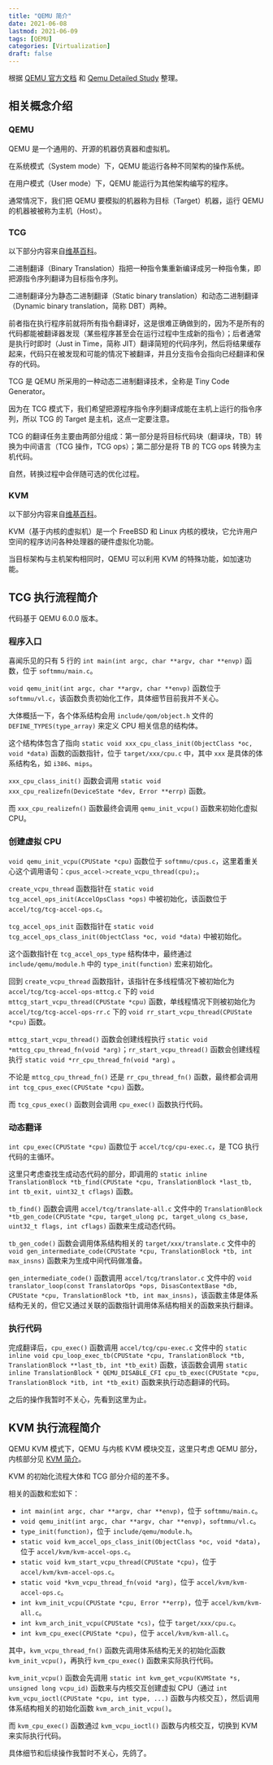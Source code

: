 ```yaml
---
title: "QEMU 简介"
date: 2021-06-08
lastmod: 2021-06-09
tags: [QEMU]
categories: [Virtualization]
draft: false
---
```


根据 [QEMU 官方文档](https://qemu-project.gitlab.io/qemu/index.html) 和 [Qemu Detailed Study](https://lists.gnu.org/archive/html/qemu-devel/2011-04/pdfhC5rVdz7U8.pdf) 整理。

<!--more-->

## 相关概念介绍

### QEMU

QEMU 是一个通用的、开源的机器仿真器和虚拟机。

在系统模式（System mode）下，QEMU 能运行各种不同架构的操作系统。

在用户模式（User mode）下，QEMU 能运行为其他架构编写的程序。

通常情况下，我们把 QEMU 要模拟的机器称为目标（Target）机器，运行 QEMU 的机器被被称为主机（Host）。

### TCG

以下部分内容来自[维基百科](https://en.wikipedia.org/wiki/Binary_translation)。

二进制翻译（Binary Translation）指把一种指令集重新编译成另一种指令集，即把源指令序列翻译为目标指令序列。

二进制翻译分为静态二进制翻译（Static binary translation）和动态二进制翻译（Dynamic binary translation，简称 DBT）两种。

前者指在执行程序前就将所有指令翻译好，这是很难正确做到的，因为不是所有的代码都能被翻译器发现（某些程序甚至会在运行过程中生成新的指令）；后者通常是执行时即时（Just in Time，简称 JIT）翻译简短的代码序列，然后将结果缓存起来，代码只在被发现和可能的情况下被翻译，并且分支指令会指向已经翻译和保存的代码。

TCG 是 QEMU 所采用的一种动态二进制翻译技术，全称是 Tiny Code Generator。

因为在 TCG 模式下，我们希望把源程序指令序列翻译成能在主机上运行的指令序列，所以 TCG 的 Target 是主机，这点一定要注意。

TCG 的翻译任务主要由两部分组成：第一部分是将目标代码块（翻译块，TB）转换为中间语言（TCG 操作，TCG ops）；第二部分是将 TB 的 TCG ops 转换为主机代码。

自然，转换过程中会伴随可选的优化过程。

### KVM

以下部分内容来自[维基百科](https://en.wikipedia.org/wiki/QEMU)。

KVM（基于内核的虚拟机）是一个 FreeBSD 和 Linux 内核的模块，它允许用户空间的程序访问各种处理器的硬件虚拟化功能。

当目标架构与主机架构相同时，QEMU 可以利用 KVM 的特殊功能，如加速功能。

## TCG 执行流程简介

代码基于 QEMU 6.0.0 版本。

### 程序入口

喜闻乐见的只有 5 行的 `int main(int argc, char **argv, char **envp)` 函数，位于 `softmmu/main.c`。

`void qemu_init(int argc, char **argv, char **envp)` 函数位于 `softmmu/vl.c`，该函数负责初始化工作，具体细节目前我并不关心。

大体概括一下，各个体系结构会用 `include/qom/object.h` 文件的 `DEFINE_TYPES(type_array)` 来定义 CPU 相关信息的结构体。

这个结构体包含了指向 `static void xxx_cpu_class_init(ObjectClass *oc, void *data)` 函数的函数指针，位于 `target/xxx/cpu.c` 中，其中 `xxx` 是具体的体系结构名，如 `i386`、`mips`。

`xxx_cpu_class_init()` 函数会调用 `static void xxx_cpu_realizefn(DeviceState *dev, Error **errp)` 函数。

而 `xxx_cpu_realizefn()` 函数最终会调用 `qemu_init_vcpu()` 函数来初始化虚拟 CPU。

### 创建虚拟 CPU

`void qemu_init_vcpu(CPUState *cpu)` 函数位于 `softmmu/cpus.c`，这里着重关心这个调用语句：`cpus_accel->create_vcpu_thread(cpu);`。

`create_vcpu_thread` 函数指针在 `static void tcg_accel_ops_init(AccelOpsClass *ops)` 中被初始化，该函数位于 `accel/tcg/tcg-accel-ops.c`。

`tcg_accel_ops_init` 函数指针在 `static void tcg_accel_ops_class_init(ObjectClass *oc, void *data)` 中被初始化。

这个函数指针在 `tcg_accel_ops_type` 结构体中，最终通过 `include/qemu/module.h` 中的 `type_init(function)` 宏来初始化。

回到 `create_vcpu_thread` 函数指针，该指针在多线程情况下被初始化为 `accel/tcg/tcg-accel-ops-mttcg.c` 下的 `void mttcg_start_vcpu_thread(CPUState *cpu)` 函数，单线程情况下则被初始化为 `accel/tcg/tcg-accel-ops-rr.c` 下的 `void rr_start_vcpu_thread(CPUState *cpu)` 函数。

`mttcg_start_vcpu_thread()` 函数会创建线程执行 `static void *mttcg_cpu_thread_fn(void *arg)`；`rr_start_vcpu_thread()` 函数会创建线程执行 `static void *rr_cpu_thread_fn(void *arg)` 。

不论是 `mttcg_cpu_thread_fn()` 还是 `rr_cpu_thread_fn()` 函数，最终都会调用 `int tcg_cpus_exec(CPUState *cpu)` 函数。

而 `tcg_cpus_exec()` 函数则会调用 `cpu_exec()` 函数执行代码。

### 动态翻译

`int cpu_exec(CPUState *cpu)` 函数位于 `accel/tcg/cpu-exec.c`，是 TCG 执行代码的主循环。

这里只考虑查找生成动态代码的部分，即调用的 `static inline TranslationBlock *tb_find(CPUState *cpu, TranslationBlock *last_tb, int tb_exit, uint32_t cflags)` 函数。

`tb_find()` 函数会调用 `accel/tcg/translate-all.c` 文件中的 `TranslationBlock *tb_gen_code(CPUState *cpu, target_ulong pc, target_ulong cs_base, uint32_t flags, int cflags)` 函数来生成动态代码。

`tb_gen_code()` 函数会调用体系结构相关的 `target/xxx/translate.c` 文件中的 `void gen_intermediate_code(CPUState *cpu, TranslationBlock *tb, int max_insns)` 函数来为生成中间代码做准备。

`gen_intermediate_code()` 函数调用 `accel/tcg/translator.c` 文件中的 `void translator_loop(const TranslatorOps *ops, DisasContextBase *db, CPUState *cpu, TranslationBlock *tb, int max_insns)`，该函数主体是体系结构无关的，但它又通过关联的函数指针调用体系结构相关的函数来执行翻译。

### 执行代码

完成翻译后，`cpu_exec()` 函数调用 `accel/tcg/cpu-exec.c` 文件中的 `static inline void cpu_loop_exec_tb(CPUState *cpu, TranslationBlock *tb, TranslationBlock **last_tb, int *tb_exit)` 函数，该函数会调用 `static inline TranslationBlock * QEMU_DISABLE_CFI
cpu_tb_exec(CPUState *cpu, TranslationBlock *itb, int *tb_exit)` 函数来执行动态翻译的代码。

之后的操作我暂时不关心，先看到这里为止。

## KVM 执行流程简介

QEMU KVM 模式下，QEMU 与内核 KVM 模块交互，这里只考虑 QEMU 部分，内核部分见 [KVM 简介](/posts/virtualization/kvm)。

KVM 的初始化流程大体和 TCG 部分介绍的差不多。

相关的函数和宏如下：

- `int main(int argc, char **argv, char **envp)`，位于 `softmmu/main.c`。
- `void qemu_init(int argc, char **argv, char **envp)`，`softmmu/vl.c`。
- `type_init(function)`，位于 `include/qemu/module.h`。
- `static void kvm_accel_ops_class_init(ObjectClass *oc, void *data)`，位于 `accel/kvm/kvm-accel-ops.c`。
- `static void kvm_start_vcpu_thread(CPUState *cpu)`，位于 `accel/kvm/kvm-accel-ops.c`。
- `static void *kvm_vcpu_thread_fn(void *arg)`，位于 `accel/kvm/kvm-accel-ops.c`。
- `int kvm_init_vcpu(CPUState *cpu, Error **errp)`，位于 `accel/kvm/kvm-all.c`。
- `int kvm_arch_init_vcpu(CPUState *cs)`，位于 `target/xxx/cpu.c`。
- `int kvm_cpu_exec(CPUState *cpu)`，位于 `accel/kvm/kvm-all.c`。

其中，`kvm_vcpu_thread_fn()` 函数先调用体系结构无关的初始化函数 `kvm_init_vcpu()`，再执行 `kvm_cpu_exec()` 函数来实际执行代码。

`kvm_init_vcpu()` 函数会先调用 `static int kvm_get_vcpu(KVMState *s, unsigned long vcpu_id)` 函数来与内核交互创建虚拟 CPU（通过 `int kvm_vcpu_ioctl(CPUState *cpu, int type, ...)` 函数与内核交互），然后调用体系结构相关的初始化函数 `kvm_arch_init_vcpu()`。

而 `kvm_cpu_exec()` 函数通过 `kvm_vcpu_ioctl()` 函数与内核交互，切换到 KVM 来实际执行代码。

具体细节和后续操作我暂时不关心，先鸽了。
